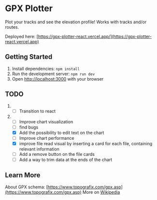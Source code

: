 # GPX Plotter

Plot your tracks and see the elevation profile! 
Works with tracks and/or routes.

Deployed here: [https://gpx-plotter-react.vercel.app/](https://gpx-plotter-react.vercel.app)

## Getting Started

1) Install dependencies: `npm install`
2) Run the development server: `npm run dev`
3) Open [http://localhost:3000](http://localhost:3000) with your browser

## TODO

1) - [ ] Transition to react
2) - [ ] Improve chart visualization
   - [ ] find bugs
   - [x] Add the possibility to edit text on the chart
   - [ ] Improve chart performance
   - [x] improve file read visual by inserting a card for each file, containing relevant information
   - [ ] Add a remove button on the file cards
   - [ ] Add a way to trim data at the ends of the chart

## Learn More

About GPX schema: [https://www.topografix.com/gpx.asp](https://www.topografix.com/gpx.asp)
More on [Wikipedia](https://en.wikipedia.org/wiki/GPS_Exchange_Format)
